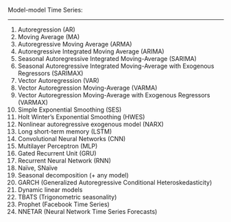 
Model-model Time Series:
***
1. Autoregression (AR)
2. Moving Average (MA)
3. Autoregressive Moving Average (ARMA)
4. Autoregressive Integrated Moving Average (ARIMA)
5. Seasonal Autoregressive Integrated Moving-Average (SARIMA)
6. Seasonal Autoregressive Integrated Moving-Average with Exogenous Regressors (SARIMAX)
7. Vector Autoregression (VAR)
8. Vector Autoregression Moving-Average (VARMA)
9. Vector Autoregression Moving-Average with Exogenous Regressors (VARMAX)
10. Simple Exponential Smoothing (SES)
11. Holt Winter’s Exponential Smoothing (HWES)
12. Nonlinear autoregressive exogenous model (NARX)
13. Long short-term memory (LSTM)
14. Convolutional Neural Networks (CNN)
15. Multilayer Perceptron (MLP)
16. Gated Recurrent Unit (GRU)
17. Recurrent Neural Network (RNN)
18. Naïve, SNaïve
19. Seasonal decomposition (+ any model)
20. GARCH (Generalized Autoregressive Conditional Heteroskedasticity)
21. Dynamic linear models
22. TBATS (Trigonometric seasonality)
23. Prophet (Facebook Time Series)
24. NNETAR (Neural Network Time Series Forecasts)
